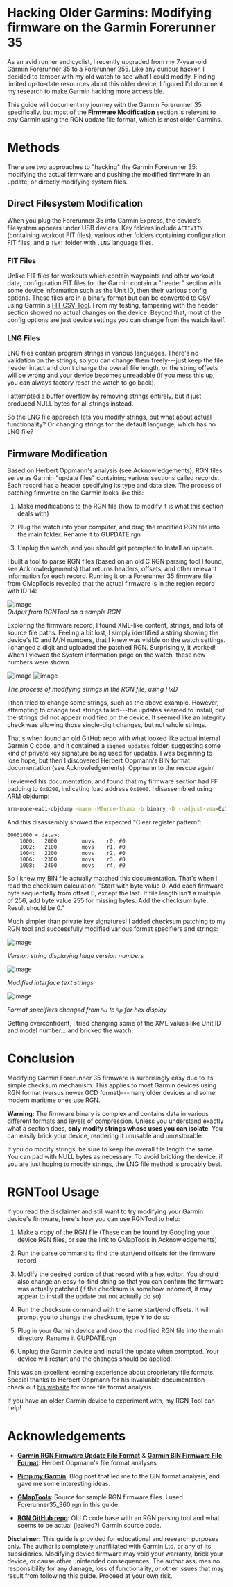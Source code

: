 
# **Hacking Older Garmins**: Modifying firmware on the Garmin Forerunner 35


As an avid runner and cyclist, I recently upgraded from my 7-year-old
Garmin Forerunner 35 to a Forerunner 255. Like any curious hacker, I
decided to tamper with my old watch to see what I could modify. Finding
limited up-to-date resources about this older device, I figured I'd
document my research to make Garmin hacking more accessible.

This guide will document my journey with the Garmin Forerunner 35
specifically, but most of the **Firmware Modification** section is
relevant to *any* Garmin using the RGN update file format, which is most
older Garmins.

# Methods

There are two approaches to "hacking" the Garmin Forerunner 35:
modifying the actual firmware and pushing the modified firmware in an
update, or directly modifying system files.

## Direct Filesystem Modification

When you plug the Forerunner 35 into Garmin Express, the device's
filesystem appears under USB devices. Key folders include `ACTIVITY`
(containing workout FIT files), various other folders containing
configuration FIT files, and a `TEXT` folder with `.LNG` language files.

### FIT Files

Unlike FIT files for workouts which contain waypoints and other workout
data, configuration FIT files for the Garmin contain a \"header\"
section with some device information such as the Unit ID, then their
various config options. These files are in a binary format but can be
converted to CSV using Garmin's [FIT CSV
Tool](https://developer.garmin.com/fit/fitcsvtool/). From my testing,
tampering with the header section showed no actual changes on the
device. Beyond that, most of the config options are just device settings
you can change from the watch itself.

### LNG Files

LNG files contain program strings in various languages. There's no
validation on the strings, so you can change them freely---just keep the
file header intact and don't change the overall file length, or the
string offsets will be wrong and your device becomes unreadable (if you
mess this up, you can always factory reset the watch to go back).

I attempted a buffer overflow by removing strings entirely, but it just
produced NULL bytes for all strings instead.

So the LNG file approach lets you modify strings, but what about actual
functionality? Or changing strings for the default language, which has
no LNG file?

## Firmware Modification

Based on Herbert Oppmann's analysis (see Acknowledgements), RGN files
serve as Garmin "update files" containing various sections called
records. Each record has a header specifying its type and data size. The
process of patching firmware on the Garmin looks like this:


1.  Make modifications to the RGN file (how to modify it is what this
    section deals with)

2.  Plug the watch into your computer, and drag the modified RGN file
    into the main folder. Rename it to GUPDATE.rgn

3.  Unplug the watch, and you should get prompted to Install an update.

I built a tool to parse RGN files (based on an old C RGN parsing tool I
found, see Acknowledgements) that returns headers, offsets, and other
relevant information for each record. Running it on a Forerunner 35
firmware file from GMapTools revealed that the actual firmware is in the
region record with ID 14:


![image](https://github.com/jack898/rgntool/raw/main/imgs/RGNToolOutput.png)\
_Output from RGNTool on a sample RGN_



Exploring the firmware record, I found XML-like content, strings, and
lots of source file paths. Feeling a bit lost, I simply identified a
string showing the device's IC and M/N numbers, that I knew was visible
on the watch settings. I changed a digit and uploaded the patched RGN.
Surprisingly, it worked! When I viewed the System information page on
the watch, these new numbers were shown.


![image](https://github.com/jack898/rgntool/raw/main/imgs/beforeChange.png)
![image](https://github.com/jack898/rgntool/raw/main/imgs/afterChange.png)

_The process of modifying strings in the RGN file, using HxD_


I then tried to change some strings, such as the above example. However,
attempting to change text strings failed---the updates seemed to
install, but the strings did not appear modified on the device. It
seemed like an integrity check was allowing those single-digit changes,
but not whole strings.

That's when found an old GitHub repo with what looked like actual
internal Garmin C code, and it contained a `signed_updates` folder,
suggesting some kind of private key signature being used for updates. I
was beginning to lose hope, but then I discovered Herbert Oppmann's BIN
format documentation (see Acknowledgements). Oppmann to the rescue
again!

I reviewed his documentation, and found that my firmware section had FF
padding to `0x0200`, indicating load address `0x1000`. I disassembled
using ARM objdump:

``` {.bash language="bash"}
arm-none-eabi-objdump -marm -Mforce-thumb -b binary -D --adjust-vma=0x1000 fw_all.bin > disasm_0x1000.txt
```

And this disassembly showed the expected "Clear register pattern":

``` {.[x86masm]Assembler language="[x86masm]Assembler"}
00001000 <.data>:
    1000:   2000        movs    r0, #0
    1002:   2100        movs    r1, #0
    1004:   2200        movs    r2, #0
    1006:   2300        movs    r3, #0
    1008:   2400        movs    r4, #0
```

So I knew my BIN file actually matched this documentation. That's when I
read the checksum calculation: "Start with byte value 0. Add each
firmware byte sequentially from offset 0, except the last. If file
length isn't a multiple of 256, add byte value 255 for missing bytes.
Add the checksum byte. Result should be 0."

Much simpler than private key signatures! I added checksum patching to
my RGN tool and successfully modified various format specifiers and
strings:


![image](https://github.com/jack898/rgntool/raw/main/imgs/versionChange.JPG)

_Version string displaying huge version numbers_


![image](https://github.com/jack898/rgntool/raw/main/imgs/strChange.JPG)

_Modified interface text strings_


![image](https://github.com/jack898/rgntool/raw/main/imgs/formatSpecifierChange.JPG)

_Format specifiers changed from `%u` to `%p` for hex display_


Getting overconfident, I tried changing some of the XML values like Unit
ID and model number... and bricked the watch.

# Conclusion

Modifying Garmin Forerunner 35 firmware is surprisingly easy due to its
simple checksum mechanism. This applies to most Garmin devices using RGN
format (versus newer GCD format)---many older devices and some modern
maritime ones use RGN.


**Warning:** The firmware binary is complex and contains data in various
different formats and levels of compression. Unless you understand
exactly what a section does, **only modify strings whose uses you can
isolate**. You can easily brick your device, rendering it unusable and
unrestorable.


If you do modify strings, be sure to keep the overall file length the
same. You can pad with NULL bytes as necessary. To avoid bricking the
device, if you are just hoping to modify strings, the LNG file method is
probably best.

# RGNTool Usage

If you read the disclaimer and still want to try modifying your Garmin
device's firmware, here's how you can use RGNTool to help:

1.  Make a copy of the RGN file (These can be found by Googling your
    device RGN files, or see the link to GMapTools in Acknowledgements)

2.  Run the parse command to find the start/end offsets for the firmware
    record

3.  Modify the desired portion of that record with a hex editor. You
    should also change an easy-to-find string so that you can confirm
    the firmware was actually patched (if the checksum is somehow
    incorrect, it may appear to install the update but not actually do
    so)

4.  Run the checksum command with the same start/end offsets. It will
    prompt you to change the checksum, type Y to do so

5.  Plug in your Garmin device and drop the modified RGN file into the
    main directory. Rename it GUPDATE.rgn

6.  Unplug the Garmin device and Install the update when prompted. Your
    device will restart and the changes should be applied!

This was an excellent learning experience about proprietary file
formats. Special thanks to Herbert Oppmann for his invaluable
documentation---check out [his
website](https://www.memotech.franken.de/FileFormats/) for more file
format analysis.

If you have an older Garmin device to experiment with, my RGN Tool can
help!

# Acknowledgements

- [**Garmin RGN Firmware Update File
  Format**](https://www.memotech.franken.de/FileFormats/Garmin_RGN_Format.pdf)
  & [**Garmin BIN Firmware File
  Format**](https://www.memotech.franken.de/FileFormats/Garmin_BIN_Format.pdf):
  Herbert Oppmann's file format analyses

- [**Pimp my
  Garmin**](https://blog.mbirth.uk/2022/08/07/pimp-my-garmin-turning-your-fenix-5-plus-into-a-d2-delta-pilot-watch.html):
  Blog post that led me to the BIN format analysis, and gave me some
  interesting ideas.

- [**GMapTools**](https://www.gmaptool.eu/en/content/forerunner): Source
  for sample RGN firmware files. I used Forerunner35_360.rgn in this
  guide.

- [**RGN GitHub repo**](https://github.com/x86driver/rgn/tree/master):
  Old C code base with an RGN parsing tool and what seems to be actual
  (leaked?) Garmin source code.


**Disclaimer:** This guide is provided for educational and research
purposes only. The author is completely unaffiliated with Garmin Ltd. or
any of its subsidiaries. Modifying device firmware may void your
warranty, brick your device, or cause other unintended consequences. The
author assumes no responsibility for any damage, loss of functionality,
or other issues that may result from following this guide. Proceed at
your own risk.
